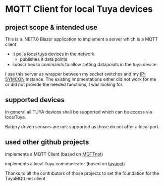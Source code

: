 # MQTT Client for local Tuya devices
## project scope & intended use
This is a .NET7.0 Blazor application to implement a server which is a MQTT client
- it polls local tuya devices in the network
   - publishes it data points
- subscribes to commands to allow setting datapoints in the tuya device

I use this server as wrapper between my socket switches and my [IP-SYMCON](https://www.symcon.de/) instance.
The existing impmentations either did not work for me or did not provide the needed functions, I was looking for. 


## supported devices
In general all TUYA devices shall be supported which can be access via localTuya.

Battery driven sensors are noit supported as those do not offer a local port.

## used other github projects
implements a MQTT Client (based on [MQTTnet](https://github.com/dotnet/MQTTnet))

implements a local Tuya communicator (based on [tuyanet](https://github.com/ClusterM/tuyanet))

Thanks to all the contributors of those projects to set the foundation for the TuyaMQtt.net client